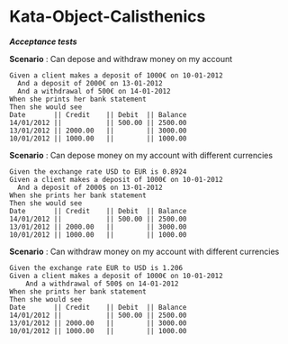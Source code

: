 # Kata-Object-Calisthenics

***Acceptance tests***

**Scenario** : Can depose and withdraw money on my account

```
Given a client makes a deposit of 1000€ on 10-01-2012
  And a deposit of 2000€ on 13-01-2012
  And a withdrawal of 500€ on 14-01-2012
When she prints her bank statement
Then she would see
Date       || Credit    || Debit  || Balance
14/01/2012 ||           || 500.00 || 2500.00
13/01/2012 || 2000.00   ||        || 3000.00
10/01/2012 || 1000.00   ||        || 1000.00
```

**Scenario** : Can depose money on my account with different currencies

```
Given the exchange rate USD to EUR is 0.8924 
Given a client makes a deposit of 1000€ on 10-01-2012
  And a deposit of 2000$ on 13-01-2012
When she prints her bank statement
Then she would see
Date       || Credit    || Debit  || Balance
14/01/2012 ||           || 500.00 || 2500.00
13/01/2012 || 2000.00   ||        || 3000.00
10/01/2012 || 1000.00   ||        || 1000.00
```

**Scenario** : Can withdraw money on my account with different currencies

```
Given the exchange rate EUR to USD is 1.206 
Given a client makes a deposit of 1000€ on 10-01-2012
    And a withdrawal of 500$ on 14-01-2012
When she prints her bank statement
Then she would see
Date       || Credit    || Debit  || Balance
14/01/2012 ||           || 500.00 || 2500.00
13/01/2012 || 2000.00   ||        || 3000.00
10/01/2012 || 1000.00   ||        || 1000.00
```
